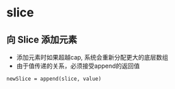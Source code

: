 # slice

## 向 Slice 添加元素



- 添加元素时如果超越cap, 系统会重新分配更大的底层数组
- 由于值传递的关系，必须接受append的返回值

`newSlice = append(slice, value)`
